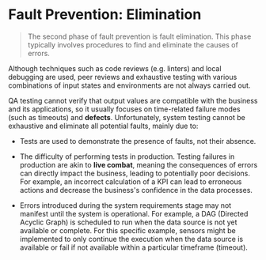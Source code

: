 # Fault Prevention: Elimination
> The second phase of fault prevention is fault elimination. This phase typically involves procedures to find and eliminate the causes of errors.

Although techniques such as code reviews (e.g. linters) and local debugging are used, peer reviews and exhaustive testing with various combinations of input states and environments are not always carried out.

QA testing cannot verify that output values are compatible with the business and its applications, so it usually focuses on time-related failure modes (such as timeouts) and **defects**. Unfortunately, system testing cannot be exhaustive and eliminate all potential faults, mainly due to:

* Tests are used to demonstrate the presence of faults, not their absence.

* The difficulty of performing tests in production. Testing failures in production are akin to **live combat**, meaning the consequences of errors can directly impact the business, leading to potentially poor decisions. For example, an incorrect calculation of a KPI can lead to erroneous actions and decrease the business's confidence in the data processes.

* Errors introduced during the system requirements stage may not manifest until the system is operational. For example, a DAG (Directed Acyclic Graph) is scheduled to run when the data source is not yet available or complete. For this specific example, sensors might be implemented to only continue the execution when the data source is available or fail if not available within a particular timeframe (timeout).
